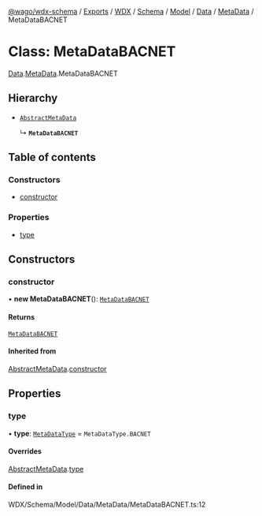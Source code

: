 [@wago/wdx-schema](../README.md) / [Exports](../modules.md) / [WDX](../modules/WDX.md) / [Schema](../modules/WDX.Schema.md) / [Model](../modules/WDX.Schema.Model.md) / [Data](../modules/WDX.Schema.Model.Data.md) / [MetaData](../modules/WDX.Schema.Model.Data.MetaData.md) / MetaDataBACNET

# Class: MetaDataBACNET

[Data](../modules/WDX.Schema.Model.Data.md).[MetaData](../modules/WDX.Schema.Model.Data.MetaData.md).MetaDataBACNET

## Hierarchy

- [`AbstractMetaData`](WDX.Schema.Model.Data.MetaData.AbstractMetaData.md)

  ↳ **`MetaDataBACNET`**

## Table of contents

### Constructors

- [constructor](WDX.Schema.Model.Data.MetaData.MetaDataBACNET.md#constructor)

### Properties

- [type](WDX.Schema.Model.Data.MetaData.MetaDataBACNET.md#type)

## Constructors

### constructor

• **new MetaDataBACNET**(): [`MetaDataBACNET`](WDX.Schema.Model.Data.MetaData.MetaDataBACNET.md)

#### Returns

[`MetaDataBACNET`](WDX.Schema.Model.Data.MetaData.MetaDataBACNET.md)

#### Inherited from

[AbstractMetaData](WDX.Schema.Model.Data.MetaData.AbstractMetaData.md).[constructor](WDX.Schema.Model.Data.MetaData.AbstractMetaData.md#constructor)

## Properties

### type

• **type**: [`MetaDataType`](../enums/WDX.Schema.Model.Data.MetaData.MetaDataType.md) = `MetaDataType.BACNET`

#### Overrides

[AbstractMetaData](WDX.Schema.Model.Data.MetaData.AbstractMetaData.md).[type](WDX.Schema.Model.Data.MetaData.AbstractMetaData.md#type)

#### Defined in

WDX/Schema/Model/Data/MetaData/MetaDataBACNET.ts:12
